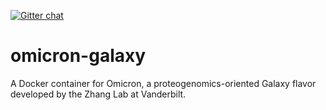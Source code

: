 [![Gitter chat](https://badges.gitter.im/gitterHQ/gitter.png)](https://gitter.im/GalaxyProteomics/omicron-galaxy)

# omicron-galaxy
A Docker container for Omicron, a proteogenomics-oriented Galaxy flavor developed by the Zhang Lab at Vanderbilt.
